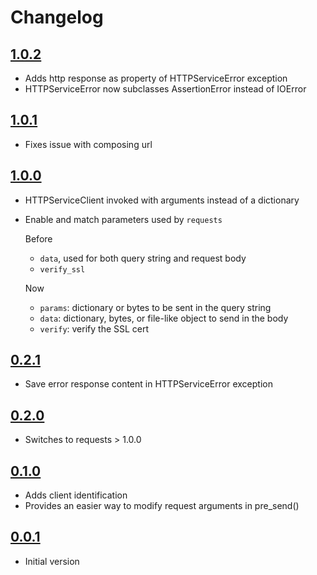 # Changelog

## [1.0.2](https://github.com/yola/demands/releases/tag/1.0.2)
* Adds http response as property of HTTPServiceError exception
* HTTPServiceError now subclasses AssertionError instead of IOError

## [1.0.1](https://github.com/yola/demands/releases/tag/1.0.1)
* Fixes issue with composing url

## [1.0.0](https://github.com/yola/demands/releases/tag/1.0.0)
* HTTPServiceClient invoked with arguments instead of a dictionary
* Enable and match parameters used by `requests`

    Before
    * `data`, used for both query string and request body
    * `verify_ssl`

    Now
    * `params`: dictionary or bytes to be sent in the query string
    * `data`: dictionary, bytes, or file-like object to send in the body
    * `verify`: verify the SSL cert

## [0.2.1](https://github.com/yola/demands/releases/tag/0.2.1)
* Save error response content in HTTPServiceError exception

## [0.2.0](https://github.com/yola/demands/releases/tag/0.2.0)
* Switches to requests > 1.0.0

## [0.1.0](https://github.com/yola/demands/releases/tag/0.1.0)
* Adds client identification
* Provides an easier way to modify request arguments in pre_send()

## [0.0.1](https://github.com/yola/demands/releases/tag/0.0.1)
* Initial version
